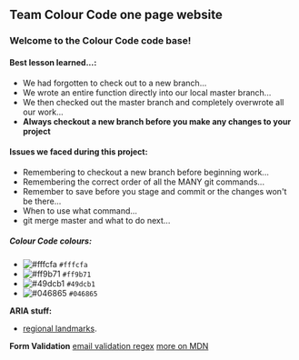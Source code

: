 ## Team Colour Code one page website

### Welcome to the Colour Code code base!

#### Best lesson learned...:

- We had forgotten to check out to a new branch...
- We wrote an entire function directly into our local master branch...
- We then checked out the master branch and completely overwrote all our work...
- **Always checkout a new branch before you make any changes to your project**

#### Issues we faced during this project:

- Remembering to checkout a new branch before beginning work...
- Remembering the correct order of all the MANY git commands...
- Remember to save before you stage and commit or the changes won't be there...
- When to use what command...
- git merge master and what to do next...

##### Colour Code colours:

- ![#fffcfa](https://placehold.it/15/fffcfa/000000?text=+) `#fffcfa`
- ![#ff9b71](https://placehold.it/15/ff9b71/000000?text=+) `#ff9b71`
- ![#49dcb1](https://placehold.it/15/49dcb1/000000?text=+) `#49dcb1`
- ![#046865](https://placehold.it/15/046865/000000?text=+) `#046865`

**ARIA stuff:**

- [regional landmarks](https://www.w3.org/TR/wai-aria-practices/examples/landmarks/region.html).

**Form Validation**
[email validation regex](https://www.w3resource.com/javascript/form/email-validation.php)
[more on MDN](https://developer.mozilla.org/en-US/docs/Learn/HTML/Forms/Form_validation)
